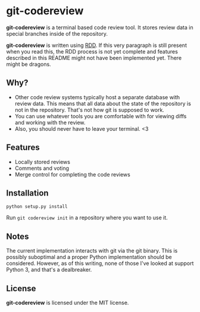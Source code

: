 # git-codereview

**git-codereview** is a terminal based code review tool.  It stores review data
in special branches inside of the repository.

**git-codereview** is written using [RDD][rdd].  If this very paragraph is
still present when you read this, the RDD process is not yet complete and
features described in this README might not have been implemented yet.  There
might be dragons.

## Why?

* Other code review systems typically host a separate database with review
  data.  This means that all data about the state of the repository is not in
  the repository.  That's not how git is supposed to work.
* You can use whatever tools you are comfortable with for viewing diffs and
  working with the review.
* Also, you should never have to leave your terminal. &lt;3

## Features

* Locally stored reviews
* Comments and voting
* Merge control for completing the code reviews

## Installation

`python setup.py install`

Run `git codereview init` in a repository where you want to use it.

## Notes

The current implementation interacts with git via the git binary.  This is
possibly suboptimal and a proper Python implementation should be considered.
However, as of this writing, none of those I've looked at support Python 3, and
that's a dealbreaker.

## License

**git-codereview** is licensed under the MIT license.

[rdd]: http://tom.preston-werner.com/2010/08/23/readme-driven-development.html
